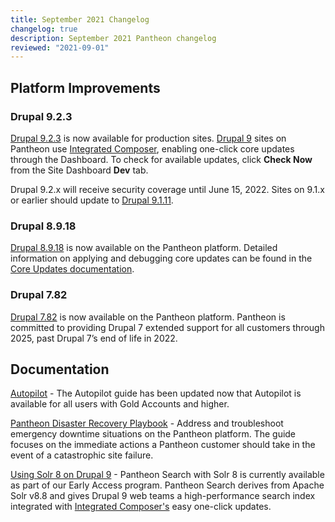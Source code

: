 ```yaml
---
title: September 2021 Changelog
changelog: true
description: September 2021 Pantheon changelog
reviewed: "2021-09-01"
---
```


## Platform Improvements

### Drupal 9.2.3

[Drupal 9.2.3](https://www.drupal.org/project/drupal/releases/9.2.3) is now available for production sites. [Drupal 9](/drupal-9) sites on Pantheon use [Integrated Composer](/integrated-composer), enabling one-click core updates through the Dashboard. To check for available updates, click **Check Now** from the Site Dashboard **Dev** tab.

Drupal 9.2.x will receive security coverage until June 15, 2022. Sites on 9.1.x or earlier should update to [Drupal 9.1.11](https://www.drupal.org/project/drupal/releases/9.1.11).


### Drupal 8.9.18

[Drupal 8.9.18](https://www.drupal.org/project/drupal/releases/8.9.18) is now available on the Pantheon platform. Detailed information on applying and debugging core updates can be found in the [Core Updates documentation](/core-updates).


### Drupal 7.82

[Drupal 7.82](https://www.drupal.org/project/drupal/releases/7.82) is now available on the Pantheon platform. Pantheon is committed to providing Drupal 7 extended support for all customers through 2025, past Drupal 7’s end of life in 2022.



## Documentation

[Autopilot](/guides/autopilot) - The Autopilot guide has been updated now that Autopilot is available for all users with Gold Accounts and higher.

[Pantheon Disaster Recovery Playbook](/guides/disaster-recovery) - Address and troubleshoot emergency downtime situations on the Pantheon platform. The guide focuses on the immediate actions a Pantheon customer should take in the event of a catastrophic site failure. 

[Using Solr 8 on Drupal 9](/guides/solr-drupal/solr-drupal-9) - Pantheon Search with Solr 8 is currently available as part of our Early Access program. Pantheon Search derives from Apache Solr v8.8 and gives Drupal 9 web teams a high-performance search index integrated with [Integrated Composer's](/integrated-composer) easy one-click updates.
